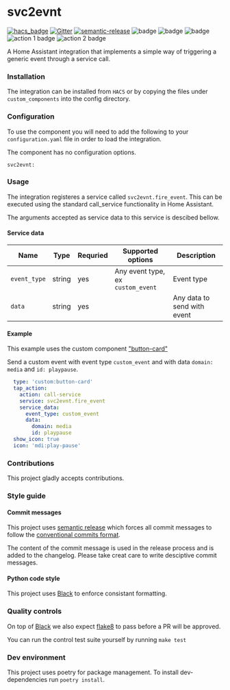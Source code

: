 svc2evnt
==========

[![hacs_badge](https://img.shields.io/badge/HACS-Custom-orange.svg)](https://github.com/custom-components/hacs)
[![Gitter](https://badges.gitter.im/homeassistant-svc2evnt/community.svg)](https://gitter.im/homeassistant-svc2evnt/community?utm_source=badge&utm_medium=badge&utm_campaign=pr-badge)
[![semantic-release](https://img.shields.io/badge/%20%20%F0%9F%93%A6%F0%9F%9A%80-semantic--release-e10079.svg)](https://github.com/semantic-release/semantic-release)
![badge](https://img.shields.io/github/issues/Hernrup/homeassistant-svc2evnt)
![badge](https://img.shields.io/github/license/Hernrup/homeassistant-svc2evnt)
![badge](https://img.shields.io/github/v/release/Hernrup/homeassistant-svc2evnt)
![action 1 badge](https://github.com/Hernrup/homeassistant-svc2evnt/workflows/Semantic%20Release/badge.svg)
![action 2 badge](https://github.com/Hernrup/homeassistant-svc2evnt/workflows/Validate%20with%20hassfest/badge.svg)

A Home Assistant integration that implements a simple way of triggering a generic event through a service call.

### Installation
The integration can be installed from `HACS` or by copying the files under `custom_components` into the config directory.

### Configuration

To use the component you will need to add the following to your
`configuration.yaml` file in order to load the integration.

The component has no configuration options.

```
svc2evnt:
```
### Usage

The integration registeres a service called `svc2evnt.fire_event`. This can be executed using the
standard call_service functionality in Home Assistant.

The arguments accepted as service data to this service is descibed bellow.

#### Service data

| Name | Type | Requried | Supported options | Description |
| ----------------- | ------ | -------- | ---------------------------------------------------------------- | -------------------------------------------------------------------------------------------------------- |
| `event_type` | string | yes | Any event type, ex `custom_event`| Event type |
| `data` | string | yes |  | Any data to send with event |

#### Example
This example uses the custom component ["button-card"](https://github.com/custom-cards/button-card/blob/master/README.md) 

Send a custom event with event type `custom_event` and with data `domain: media` and `id: playpause`.


```yaml
  type: 'custom:button-card'
  tap_action:
    action: call-service
    service: svc2evnt.fire_event
    service_data:
      event_type: custom_event
      data:
        domain: media
        id: playpause
  show_icon: true
  icon: 'mdi:play-pause'
```

### Contributions

This project gladly accepts contributions.

### Style guide

#### Commit messages
This project uses [semantic release](https://github.com/semantic-release/semantic-release) which forces all commit messages to follow the [conventional commits format](https://www.conventionalcommits.org/). 

The content of the commit message is used in the release process and is added to the changelog. Please take creat care to write desciptive commit messages.

#### Python code style
This project uses [Black](https://black.readthedocs.io/en/stable/) to enforce consistant formatting.

### Quality controls
On top of [Black](https://black.readthedocs.io/en/stable/) we also expect [flake8](https://flake8.pycqa.org/en/latest/) to pass before a PR will be approved.

You can run the control test suite yourself by running `make test`

### Dev environment
This project uses poetry for package management. To install dev-dependencies run `poetry install`.